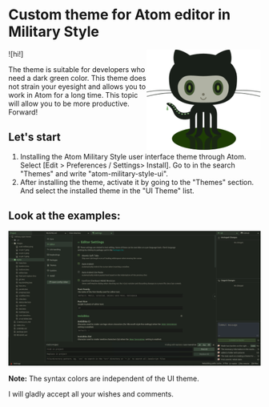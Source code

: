 # Custom theme for Atom editor in Military Style

![hi!]<img align="right" width="228" height="200" src="https://github.com/Evgeny-TechnoNinja/atom-military-style-theme/raw/master/images/ocat-military.png">

The theme is suitable for developers who need a dark green color.
This theme does not strain your eyesight and allows you to work in Atom for a long time.
This topic will allow you to be more productive. Forward!


## Let's start

1. Installing the Atom Military Style user interface theme through Atom.
Select [Edit > Preferences / Settings> Install]. Go to  in the search "Themes" and write "atom-military-style-ui".
2. After installing the theme, activate it by going to the "Themes" section.
And select the installed theme in the "UI Theme" list.

## Look at the examples:

<img src="https://github.com/Evgeny-TechnoNinja/atom-military-style-theme/raw/master/images/ss-ms-pic.jpg">

**Note:** The syntax colors are independent of the UI theme.


I will gladly accept all your wishes and comments.
